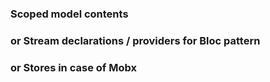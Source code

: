 ### Scoped model contents
### or Stream declarations / providers for Bloc pattern
### or Stores in case of Mobx